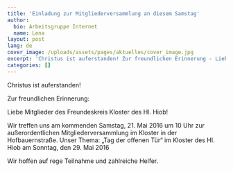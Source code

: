 ```yaml
---
title: 'Einladung zur Mitgliederversammlung an diesem Samstag'
author:
  bio: Arbeitsgruppe Internet
  name: Lena
layout: post
lang: de
cover_image: /uploads/assets/pages/aktuelles/cover_image.jpg
excerpt: 'Christus ist auferstanden! Zur freundlichen Erinnerung - Liebe Mitglieder des Freundeskreis Kloster des Hl. Hiob! Wir treffen uns am kommenden Samstag, 21. Mai 2016 um 10 Uhr zur außerordentlichen Mitgliederversammlung im Kloster in der Hofbauernstraße...'
categories: []
---
```

Christus ist auferstanden!

Zur freundlichen Erinnerung:

Liebe Mitglieder des Freundeskreis Kloster des Hl. Hiob!

Wir treffen uns am kommenden Samstag, 21. Mai 2016 um 10 Uhr zur außerordentlichen Mitgliederversammlung im Kloster in der Hofbauernstraße.
Unser Thema: „Tag der offenen Tür“ im Kloster des Hl. Hiob am Sonntag, den 29. Mai 2016

Wir hoffen auf rege Teilnahme und zahlreiche Helfer.
